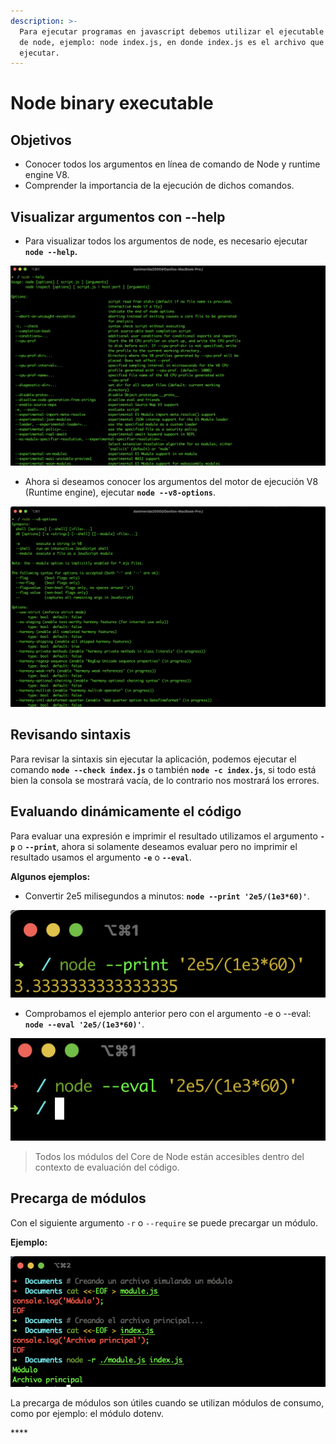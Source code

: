 ```yaml
---
description: >-
  Para ejecutar programas en javascript debemos utilizar el ejecutable binario
  de node, ejemplo: node index.js, en donde index.js es el archivo que deseamos
  ejecutar.
---
```


# Node binary executable

## Objetivos

* Conocer todos los argumentos en línea de comando de Node y runtime engine V8.
* Comprender la importancia de la ejecución de dichos comandos.



## Visualizar argumentos con --help

* Para visualizar todos los argumentos de node, es necesario ejecutar **`node --help`.**

![](../.gitbook/assets/image%20%281%29.png)

* Ahora si deseamos conocer los argumentos del motor de ejecución V8 \(Runtime engine\), ejecutar **`node --v8-options`**.

![](../.gitbook/assets/image%20%282%29.png)

## Revisando sintaxis

Para revisar la sintaxis sin ejecutar la aplicación, podemos ejecutar el comando **`node --check index.js`** o también **`node -c index.js`**, si todo está bien la consola se mostrará vacía, de lo contrario nos mostrará los errores.

## Evaluando dinámicamente el código

Para evaluar una expresión e imprimir el resultado utilizamos el argumento **`-p`** o **`--print`**, ahora si solamente deseamos evaluar pero no imprimir el resultado usamos el argumento **`-e`** o **`--eval`**.

**Algunos ejemplos:**

* Convertir 2e5 milisegundos a minutos: **`node --print '2e5/(1e3*60)'`**.

![](../.gitbook/assets/image%20%283%29.png)

* Comprobamos el ejemplo anterior pero con el argumento -e o --eval: **`node --eval '2e5/(1e3*60)'`**.

![](../.gitbook/assets/image%20%284%29.png)

> Todos los módulos del Core de Node están accesibles dentro del contexto de evaluación del código.

## Precarga de módulos

Con el siguiente argumento `-r` o `--require` se puede precargar un módulo.

**Ejemplo:**

![](../.gitbook/assets/image%20%287%29.png)

La precarga de módulos son útiles cuando se utilizan módulos de consumo, como por ejemplo: el módulo dotenv.



\*\*\*\*



